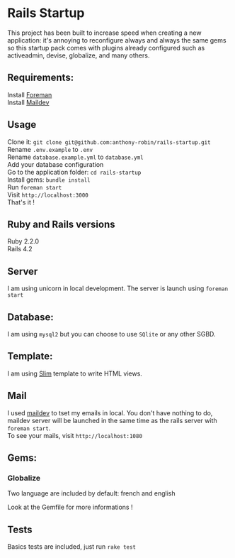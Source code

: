Rails Startup
==============

This project has been built to increase speed when creating a new application: it's annoying to reconfigure always and always the same gems so this startup pack comes with plugins already configured such as activeadmin, devise, globalize, and many others.

Requirements:
------------
Install [Foreman](https://github.com/ddollar/foreman)  
Install [Maildev](https://github.com/djfarrelly/MailDev)  

Usage
-----
Clone it: `git clone git@github.com:anthony-robin/rails-startup.git`  
Rename `.env.example` to `.env`  
Rename `database.example.yml` to `database.yml`  
Add your database configuration  
Go to the application folder: `cd rails-startup`  
Install gems: `bundle install`  
Run `foreman start`  
Visit `http://localhost:3000`  
That's it !

Ruby and Rails versions
-----------------------
Ruby 2.2.0  
Rails 4.2

Server
------
I am using unicorn in local development. The server is launch using `foreman start`

Database:
---------
I am using `mysql2` but you can choose to use `SQlite` or any other SGBD.

Template:
--------
I am using [Slim](https://github.com/slim-template/slim-rails) template to write HTML views.

Mail
-----
I used [maildev](http://djfarrelly.github.io/MailDev/) to tset my emails in local. You don't have nothing to do, maildev server will be launched in the same time as the rails server with `foreman start`.  
To see your mails, visit `http://localhost:1080`

Gems:
-----
### Globalize
Two language are included by default: french and english  
  
Look at the Gemfile for more informations !

Tests
-----
Basics tests are included, just run `rake test`

